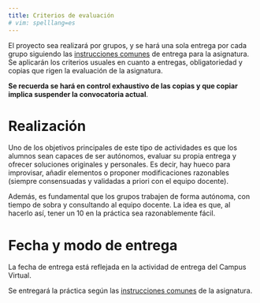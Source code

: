 ```yaml
---
title: Criterios de evaluación
# vim: spelllang=es
---
```


El proyecto sea realizará por grupos, y se hará una sola entrega por cada grupo
siguiendo las [instrucciones comunes][] de entrega para la asignatura. Se
aplicarán los criterios usuales en cuanto a entregas, obligatoriedad y copias
que rigen la evaluación de la asignatura.

**Se recuerda se hará en control exhaustivo de las copias y que copiar implica
suspender la convocatoria actual**.

# Realización

Uno de los objetivos principales de este tipo de actividades es que los alumnos
sean capaces de ser autónomos, evaluar su propia entrega y ofrecer soluciones
originales y personales. Es decir, hay hueco para improvisar, añadir elementos
o proponer modificaciones razonables (siempre consensuadas y validadas a priori
  con el equipo docente).

Además, es fundamental que los grupos trabajen de forma autónoma, con tiempo de
sobra y consultando al equipo docente. La idea es que, al hacerlo así, tener un
10 en la práctica sea razonablemente fácil.

<!-- 
# Puntuación

- GDD: **1 punto**
- Carga y pintado de nivel (tiles): **2 puntos**
- Modos de juego (menú, juego, fin de juego...): **1.5 puntos**
- Movimiento por teclado: **1 puntos**
- Física (o sistema de movimiento): **2 puntos**
- Muertes del jugador: **1 puntos**
- Enemigos: **1 puntos**
- Inicio y fin de nivel: **1 puntos** -->

# Fecha y modo de entrega

La fecha de entrega está reflejada en la actividad de entrega del Campus
Virtual.

Se entregará la práctica según las [instrucciones comunes][] de la asignatura.

[instrucciones comunes]: https://clnznr.github.io/pvli2017/website/general/criterios_evaluacion.html
